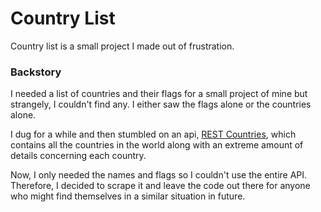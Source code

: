 # Country List

Country list is a small project I made out of frustration.

### Backstory

I needed a list of countries and their flags for a small project of mine but strangely, I couldn't find any. I either saw the flags alone or the countries alone.

I dug for a while and then stumbled on an api, [REST Countries](https://restcountries.com/), which contains all the countries in the world along with an extreme amount of details concerning each country.

Now, I only needed the names and flags so I couldn't use the entire API. Therefore, I decided to scrape it and leave the code out there for anyone who might find themselves in a similar situation in future.
